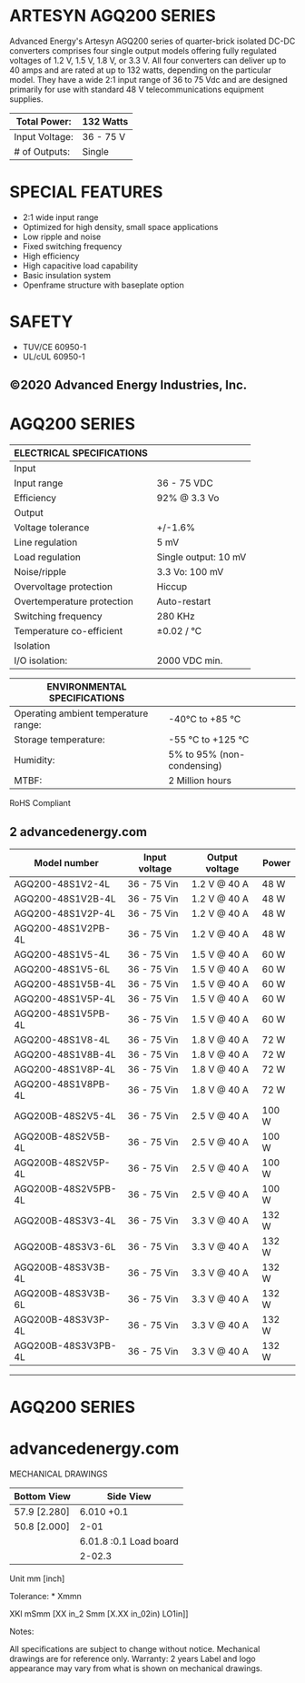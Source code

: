 # ARTESYN AGQ200 SERIES

Advanced Energy's Artesyn AGQ200 series of quarter-brick isolated DC-DC converters comprises four single output models offering fully regulated voltages of 1.2 V, 1.5 V, 1.8 V, or 3.3 V. All four converters can deliver up to 40 amps and are rated at up to 132 watts, depending on the particular model. They have a wide 2:1 input range of 36 to 75 Vdc and are designed primarily for use with standard 48 V telecommunications equipment supplies.

|Total Power:|132 Watts|
|---|---|
|Input Voltage:|36 - 75 V|
|# of Outputs:|Single|

# SPECIAL FEATURES

- 2:1 wide input range
- Optimized for high density, small space applications
- Low ripple and noise
- Fixed switching frequency
- High efficiency
- High capacitive load capability
- Basic insulation system
- Openframe structure with baseplate option

# SAFETY

- TUV/CE 60950-1
- UL/cUL 60950-1

©2020 Advanced Energy Industries, Inc.
---
# AGQ200 SERIES

|ELECTRICAL SPECIFICATIONS| |
|---|---|
|Input| |
|Input range|36 - 75 VDC|
|Efficiency|92% @ 3.3 Vo|
|Output| |
|Voltage tolerance|+/-1.6%|
|Line regulation|5 mV|
|Load regulation|Single output: 10 mV|
|Noise/ripple|3.3 Vo: 100 mV|
|Overvoltage protection|Hiccup|
|Overtemperature protection|Auto-restart|
|Switching frequency|280 KHz|
|Temperature co-efficient|±0.02 / °C|
|Isolation| |
|I/O isolation:|2000 VDC min.|

|ENVIRONMENTAL SPECIFICATIONS| | |
|---|---|---|
|Operating ambient temperature range:|-40°C to +85 °C| |
|Storage temperature:|-55 °C to +125 °C| |
|Humidity:|5% to 95% (non-condensing)| |
|MTBF:|2 Million hours| |

RoHS Compliant

2 advancedenergy.com
---
|Model number|Input voltage|Output voltage|Power|
|---|---|---|---|
|AGQ200-48S1V2-4L|36 - 75 Vin|1.2 V @ 40 A|48 W|
|AGQ200-48S1V2B-4L|36 - 75 Vin|1.2 V @ 40 A|48 W|
|AGQ200-48S1V2P-4L|36 - 75 Vin|1.2 V @ 40 A|48 W|
|AGQ200-48S1V2PB-4L|36 - 75 Vin|1.2 V @ 40 A|48 W|
|AGQ200-48S1V5-4L|36 - 75 Vin|1.5 V @ 40 A|60 W|
|AGQ200-48S1V5-6L|36 - 75 Vin|1.5 V @ 40 A|60 W|
|AGQ200-48S1V5B-4L|36 - 75 Vin|1.5 V @ 40 A|60 W|
|AGQ200-48S1V5P-4L|36 - 75 Vin|1.5 V @ 40 A|60 W|
|AGQ200-48S1V5PB-4L|36 - 75 Vin|1.5 V @ 40 A|60 W|
|AGQ200-48S1V8-4L|36 - 75 Vin|1.8 V @ 40 A|72 W|
|AGQ200-48S1V8B-4L|36 - 75 Vin|1.8 V @ 40 A|72 W|
|AGQ200-48S1V8P-4L|36 - 75 Vin|1.8 V @ 40 A|72 W|
|AGQ200-48S1V8PB-4L|36 - 75 Vin|1.8 V @ 40 A|72 W|
|AGQ200B-48S2V5-4L|36 - 75 Vin|2.5 V @ 40 A|100 W|
|AGQ200B-48S2V5B-4L|36 - 75 Vin|2.5 V @ 40 A|100 W|
|AGQ200B-48S2V5P-4L|36 - 75 Vin|2.5 V @ 40 A|100 W|
|AGQ200B-48S2V5PB-4L|36 - 75 Vin|2.5 V @ 40 A|100 W|
|AGQ200B-48S3V3-4L|36 - 75 Vin|3.3 V @ 40 A|132 W|
|AGQ200B-48S3V3-6L|36 - 75 Vin|3.3 V @ 40 A|132 W|
|AGQ200B-48S3V3B-4L|36 - 75 Vin|3.3 V @ 40 A|132 W|
|AGQ200B-48S3V3B-6L|36 - 75 Vin|3.3 V @ 40 A|132 W|
|AGQ200B-48S3V3P-4L|36 - 75 Vin|3.3 V @ 40 A|132 W|
|AGQ200B-48S3V3PB-4L|36 - 75 Vin|3.3 V @ 40 A|132 W|
---
# AGQ200 SERIES
# advancedenergy.com

MECHANICAL DRAWINGS

|Bottom View|Side View|
|---|---|
|57.9 [2.280]|6.010 +0.1|
|50.8 [2.000]|2-01|
| |6.01.8 :0.1 Load board|
| |2-02.3|

Unit mm [inch]

Tolerance: * Xmmn

XKl mSmm [XX in_2 Smm [X.XX in_02in) LO1in]]

Notes:

All specifications are subject to change without notice. Mechanical drawings are for reference only.
Warranty: 2 years
Label and logo appearance may vary from what is shown on mechanical drawings.